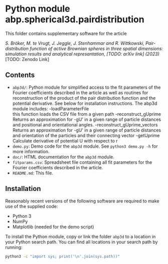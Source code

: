 Python module abp.spherical3d.pairdistribution
=======================
This folder contains supplementary software for the article

*S. Bröker, M. te Vrugt, J. Jeggle, J. Stenhammar and R. Wittkowski, Pair-distribution function of
active Brownian spheres in three spatial dimensions: simulation results and analytical represantation, [TODO: arXiv link] (2023)*
[TODO: Zenodo Link]

Contents
--------
* `abp3d/`: Python module for simplified access to the fit parameters of the
Fourier coefficients described in the article as well as routines for
reconstruction of the product of the pair distribution function and the
potential derivative. See below for installation instructions.
The abp3d module includes:
-loadParameterFile         
    this function loads the CSV file from a given path
-reconstruct_gUprime
    Returns an approximation for -gU' in a given range of particle distances and
    positional and orientational angles.
-reconstruct_gUprime_vectors  
    Returns an approximation for -gU' in a given range of particle
    distances and orientation of the particles and their connecting vector
-getUprime
    Calculate derivative of potential U with respect to r                
* `demo.py`: Demo code for the `abp3d` module. See `python3 demo.py -h` for more
information.
* `doc/`: HTML documentation for the `abp3d` module.
* `fitparams.csv`: Spreadsheet file containing all fit parameters for the
Fourier coefficients described in the article.
* `README.md`: This file.

Installation
------------
Reasonably recent versions of the following software are required to make use of
the supplied code:
* Python 3
* NumPy
* Matplotlib (needed for the demo script)

To install the Python module, copy or link the folder `abp3d` to a location in
your Python search path. You can find all locations in your search path by
running:

```bash
python3 -c "import sys; print('\n'.join(sys.path))"
```
